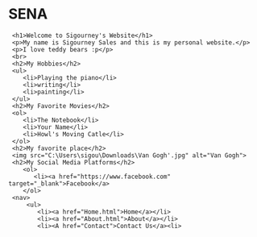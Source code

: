 # SENA<!DOCTYPE html>
<html>
<head>
     <title>My first HTML document</title>
</head>
<body>

     <h1>Welcome to Sigourney's Website</h1>
     <p>My name is Sigourney Sales and this is my personal website.</p>
     <p>I love teddy bears :p</p>
     <br>
     <h2>My Hobbies</h2>
     <ul>
        <li>Playing the piano</li>
        <li>writing</li>
        <li>painting</li>
     </ul>  
     <h2>My Favorite Movies</h2>
     <ol>
        <li>The Notebook</li>
        <li>Your Name</li>
        <li>Howl's Moving Catle</li>
     </ol>
     <h2>My favorite place</h2>
     <img src="C:\Users\sigou\Downloads\Van Gogh'.jpg" alt="Van Gogh">
     <h2>My Social Media Platforms</h2>
        <ol>
           <li><a href="https://www.facebook.com" target="_blank">Facebook</a>
        </ol>
     <nav>
         <ul>
            <li><a href="Home.html">Home</a></li>
            <li><a href="About.html">About</a></li>
            <li><A href="Contact">Contact Us</a><li>
            
           
</body>
</html>
